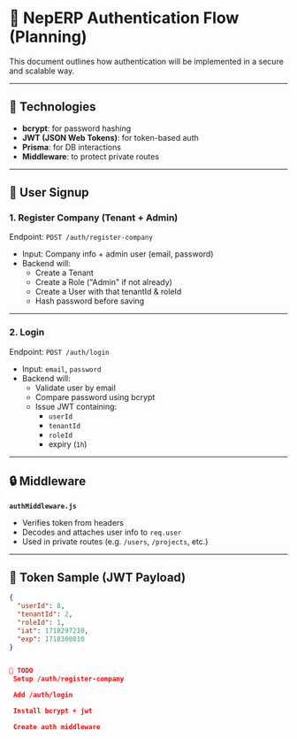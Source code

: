 # 🔐 NepERP Authentication Flow (Planning)

This document outlines how authentication will be implemented in a secure and scalable way.

---

## 🔑 Technologies

- **bcrypt**: for password hashing
- **JWT (JSON Web Tokens)**: for token-based auth
- **Prisma**: for DB interactions
- **Middleware**: to protect private routes

---

## 👥 User Signup

### 1. Register Company (Tenant + Admin)
Endpoint: `POST /auth/register-company`

- Input: Company info + admin user (email, password)
- Backend will:
  - Create a Tenant
  - Create a Role ("Admin" if not already)
  - Create a User with that tenantId & roleId
  - Hash password before saving

---

### 2. Login
Endpoint: `POST /auth/login`

- Input: `email`, `password`
- Backend will:
  - Validate user by email
  - Compare password using bcrypt
  - Issue JWT containing:
    - `userId`
    - `tenantId`
    - `roleId`
    - expiry (`1h`)

---

## 🔒 Middleware

**`authMiddleware.js`**

- Verifies token from headers
- Decodes and attaches user info to `req.user`
- Used in private routes (e.g. `/users`, `/projects`, etc.)

---

## 🧪 Token Sample (JWT Payload)

```json
{
  "userId": 8,
  "tenantId": 2,
  "roleId": 1,
  "iat": 1718297210,
  "exp": 1718300810
}


📝 TODO
 Setup /auth/register-company

 Add /auth/login

 Install bcrypt + jwt

 Create auth middleware


